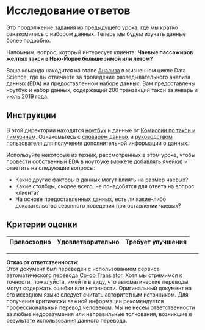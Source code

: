 <!--
CO_OP_TRANSLATOR_METADATA:
{
  "original_hash": "fcc7547171f4530f159676dd73ed772e",
  "translation_date": "2025-08-27T09:57:12+00:00",
  "source_file": "4-Data-Science-Lifecycle/15-analyzing/assignment.md",
  "language_code": "ru"
}
-->
# Исследование ответов

Это продолжение [задания](../14-Introduction/assignment.md) из предыдущего урока, где мы кратко ознакомились с набором данных. Теперь мы будем изучать данные более подробно.

Напомним, вопрос, который интересует клиента: **Чаевые пассажиров желтых такси в Нью-Йорке больше зимой или летом?**

Ваша команда находится на этапе [Анализа](README.md) в жизненном цикле Data Science, где вы отвечаете за проведение разведывательного анализа данных (EDA) на предоставленном наборе данных. Вам предоставлены ноутбук и набор данных, содержащий 200 транзакций такси за январь и июль 2019 года.

## Инструкции

В этой директории находятся [ноутбук](assignment.ipynb) и данные от [Комиссии по такси и лимузинам](https://docs.microsoft.com/en-us/azure/open-datasets/dataset-taxi-yellow?tabs=azureml-opendatasets). Ознакомьтесь с [словарем данных](https://www1.nyc.gov/assets/tlc/downloads/pdf/data_dictionary_trip_records_yellow.pdf) и [руководством пользователя](https://www1.nyc.gov/assets/tlc/downloads/pdf/trip_record_user_guide.pdf) для получения дополнительной информации о данных.

Используйте некоторые из техник, рассмотренных в этом уроке, чтобы провести собственный EDA в ноутбуке (можете добавлять ячейки) и ответить на следующие вопросы:

- Какие другие факторы в данных могут влиять на размер чаевых?
- Какие столбцы, скорее всего, не понадобятся для ответа на вопрос клиента?
- На основе предоставленных данных, есть ли какие-либо доказательства сезонного поведения при оставлении чаевых?

## Критерии оценки

Превосходно | Удовлетворительно | Требует улучшения
--- | --- | ---

---

**Отказ от ответственности**:  
Этот документ был переведен с использованием сервиса автоматического перевода [Co-op Translator](https://github.com/Azure/co-op-translator). Хотя мы стремимся к точности, пожалуйста, имейте в виду, что автоматические переводы могут содержать ошибки или неточности. Оригинальный документ на его исходном языке следует считать авторитетным источником. Для получения критически важной информации рекомендуется профессиональный перевод человеком. Мы не несем ответственности за любые недоразумения или неправильные толкования, возникшие в результате использования данного перевода.